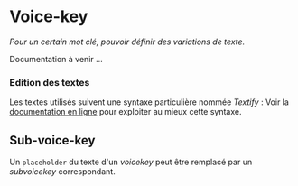# Voice-key

_Pour un certain mot clé, pouvoir définir des variations de texte._

Documentation à venir ...

### Edition des textes

Les textes utilisés suivent une syntaxe particulière nommée _Textify_ : Voir la [documentation en ligne](https://github.com/Nikya/voicify/wiki/Syntaxe-Textify) pour exploiter au mieux cette syntaxe.

## Sub-voice-key

Un `placeholder` du texte d'un _voicekey_ peut être remplacé par un _subvoicekey_ correspondant.

